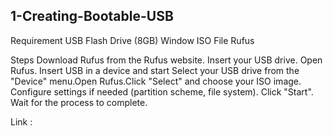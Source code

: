 ## 1-Creating-Bootable-USB

Requirement
USB Flash Drive (8GB) 
Window ISO File 
Rufus 

Steps 
Download Rufus from the Rufus website.
Insert your USB drive.
Open Rufus.
Insert USB in a device and start Select your USB drive from the "Device" menu.Open Rufus.Click "Select" and choose your ISO image.
Configure settings if needed (partition scheme, file system).
Click "Start".
Wait for the process to complete.

Link :
